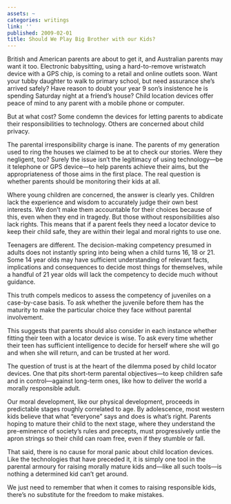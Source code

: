 ```yaml
---
assets: ~
categories: writings
link: ''
published: 2009-02-01
title: Should We Play Big Brother with our Kids?
---
```

British and American parents are about to get it, and Australian parents
may want it too. Electronic babysitting, using a hard-to-remove
wristwatch device with a GPS chip, is coming to a retail and online
outlets soon. Want your tubby daughter to walk to primary school, but
need assurance she’s arrived safely? Have reason to doubt your year 9
son’s insistence he is spending Saturday night at a friend’s house?
Child location devices offer peace of mind to any parent with a mobile
phone or computer.

But at what cost? Some condemn the devices for letting parents to
abdicate their responsibilities to technology. Others are concerned
about child privacy.

The parental irresponsibility charge is inane. The parents of my
generation used to ring the houses we claimed to be at to check our
stories. Were they negligent, too? Surely the issue isn’t the legitimacy
of using technology—be it telephone or GPS device—to help parents
achieve their aims, but the appropriateness of those aims in the first
place. The real question is whether parents should be monitoring their
kids at all.

Where young children are concerned, the answer is clearly yes. Children
lack the experience and wisdom to accurately judge their own best
interests. We don’t make them accountable for their choices because of
this, even when they end in tragedy. But those without responsibilities
also lack rights. This means that if a parent feels they need a locator
device to keep their child safe, they are within their legal and moral
rights to use one.

Teenagers are different. The decision-making competency presumed in
adults does not instantly spring into being when a child turns 16, 18 or
21. Some 14 year olds may have sufficient understanding of relevant
facts, implications and consequences to decide most things for
themselves, while a handful of 21 year olds will lack the competency to
decide much without guidance.

This truth compels medicos to assess the competency of juveniles on a
case-by-case basis. To ask whether the juvenile before them has the
maturity to make the particular choice they face without parental
involvement.

This suggests that parents should also consider in each instance whether
fitting their teen with a locator device is wise. To ask every time
whether their teen has sufficient intelligence to decide for herself
where she will go and when she will return, and can be trusted at her
word.

The question of trust is at the heart of the dilemma posed by child
locator devices. One that pits short-term parental objectives—to keep
children safe and in control—against long-term ones, like how to deliver
the world a morally responsible adult.

Our moral development, like our physical development, proceeds in
predictable stages roughly correlated to age. By adolescence, most
western kids believe that what “everyone” says and does is what’s right.
Parents hoping to mature their child to the next stage, where they
understand the pre-eminence of society’s rules and precepts, must
progressively untie the apron strings so their child can roam free, even
if they stumble or fall.

That said, there is no cause for moral panic about child location
devices. Like the technologies that have preceded it, it is simply one
tool in the parental armoury for raising morally mature kids and—like
all such tools—is nothing a determined kid can’t get around.

We just need to remember that when it comes to raising responsible kids,
there’s no substitute for the freedom to make mistakes.